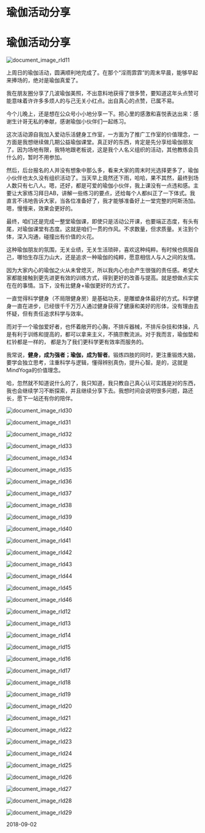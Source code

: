 # 瑜伽活动分享


#  **瑜伽活动分享**

![document_image_rId11](https://oss.sssmoe.com/wp-content/uploads202406082046700.jpeg)

上周日的瑜伽活动，圆满顺利地完成了。在那个“淫雨霏霏”的周末早晨，能够早起来捧场的，绝对是瑜伽真爱了。

我在朋友圈分享了几波瑜伽美照，不出意料地获得了很多赞，要知道这年头点赞可能意味着许许多多烦人的与己无关小红点。出自真心的点赞，已属不易。

今个儿晚上，还是想在公众号小小地分享一下。把心里的感激和喜悦表达出来：感谢生计哥无私的奉献，感谢瑜伽小伙伴们一起练习。

这次活动源自我加入爱动乐活健身工作室，一方面为了推广工作室的价值理念，一方面是我想继续做几期公益瑜伽课堂。真正好的东西，肯定是先分享给瑜伽朋友了。因为场地有限，我特地跟老板说，这是我个人名义组织的活动，其他教练会员什么的，暂时不用参加。

然后，后台报名的人并没有想象中那么多，看来大家的周末时光选择更多了，瑜伽小伙伴也太久没有组织活动了。当天早上竟然还下雨，哈哈，果不其然，最终到场人数只有七八人。嗯，还好，都是可爱的瑜伽小伙伴，我上课没有一点违和感。主要让大家练习拜日AB，讲解一些练习的要点，还给每个人都纠正了一下体式。我直言不讳地告诉大家，当各位准备好了，我才能够准备好上一堂完整的阿斯汤加。嗯，慢慢来，效果会更好的。

最终，咱们还是完成一整堂瑜伽课，即使只是活动公开课，也要端正态度，有头有尾，对瑜伽课堂有态度。这就是咱们一贯的作风。不求数量，但求质量。关注到个体，深入沟通，碰撞出有价值的火花。

这种瑜伽朋友的氛围，无关业绩，无关生活琐碎，喜欢这种纯粹。有时候也佩服自己，哪怕生存压力山大，还是追求一种瑜伽的纯粹，愿意相信人与人之间的友情。

因为大家内心的瑜伽之火从未曾熄灭，所以我内心也会产生很强的责任感。希望大家都能接触到更先进更有效的训练方式，得到更好的改善与提高。就是想做点实实在在的事情。当下，没有比健身+瑜伽更好的方式了。

一直觉得科学健身（不局限健身房）是基础功夫，是雕塑身体最好的方式。科学健身一直在进步，已经很千千万万人通过健身获得了健康和美好的形体，没有理由去怀疑，但有责任追求科学与效率。

而对于一个瑜伽爱好者，也怀着敞开的心胸，不排斥器械，不排斥杂技和体操，凡是有利于训练和提高的，都可以拿来主义，不搞宗教流派。对于我而言，瑜伽垫和杠铃都是一样的， 都是为了我们更科学更有效率而服务的。

我常说，**健身，成为强者；瑜伽，成为智者**。锻炼四肢的同时，更注重锻炼大脑，要学会独立思考，注重科学与逻辑，懂得辨别真伪，提升心智。是的，这就是MindYoga的价值理念。

哈，忽然就不知道说什么的了，我只知道，我只教自己真心认可实践是对的东西，我也会继续学习不断探索，并且继续分享下去。我想时间会说明很多问题，路还长，愿下一站还有你的陪伴。



![document_image_rId30](https://oss.sssmoe.com/wp-content/uploads202406082046701.jpeg)

![document_image_rId31](https://oss.sssmoe.com/wp-content/uploads202406082046702.jpeg)

![document_image_rId32](https://oss.sssmoe.com/wp-content/uploads202406082046703.jpeg)

![document_image_rId33](https://oss.sssmoe.com/wp-content/uploads202406082046704.jpeg)

![document_image_rId34](https://oss.sssmoe.com/wp-content/uploads202406082046705.jpeg)

![document_image_rId35](https://oss.sssmoe.com/wp-content/uploads202406082046706.jpeg)

![document_image_rId36](https://oss.sssmoe.com/wp-content/uploads202406082046707.jpeg)

![document_image_rId37](https://oss.sssmoe.com/wp-content/uploads202406082046708.jpeg)

![document_image_rId38](https://oss.sssmoe.com/wp-content/uploads202406082046709.jpeg)

![document_image_rId39](https://oss.sssmoe.com/wp-content/uploads202406082046710.jpeg)

![document_image_rId40](https://oss.sssmoe.com/wp-content/uploads202406082046711.jpeg)

![document_image_rId41](https://oss.sssmoe.com/wp-content/uploads202406082046712.jpeg)

![document_image_rId42](https://oss.sssmoe.com/wp-content/uploads202406082046713.jpeg)

![document_image_rId43](https://oss.sssmoe.com/wp-content/uploads202406082046714.jpeg)

![document_image_rId44](https://oss.sssmoe.com/wp-content/uploads202406082046715.jpeg)

![document_image_rId45](https://oss.sssmoe.com/wp-content/uploads202406082046716.jpeg)

![document_image_rId46](https://oss.sssmoe.com/wp-content/uploads202406082046720.jpeg)

![document_image_rId12](https://oss.sssmoe.com/wp-content/uploads202406082046721.jpeg)

![document_image_rId13](https://oss.sssmoe.com/wp-content/uploads202406082046722.jpeg)

![document_image_rId14](https://oss.sssmoe.com/wp-content/uploads202406082046723.jpeg)

![document_image_rId15](https://oss.sssmoe.com/wp-content/uploads202406082046724.jpeg)

![document_image_rId16](https://oss.sssmoe.com/wp-content/uploads202406082046725.jpeg)

![document_image_rId17](https://oss.sssmoe.com/wp-content/uploads202406082046726.jpeg)

![document_image_rId18](https://oss.sssmoe.com/wp-content/uploads202406082046727.jpeg)

![document_image_rId19](https://oss.sssmoe.com/wp-content/uploads202406082046728.jpeg)

![document_image_rId20](https://oss.sssmoe.com/wp-content/uploads202406082046729.jpeg)

![document_image_rId21](https://oss.sssmoe.com/wp-content/uploads202406082046730.jpeg)

![document_image_rId22](https://oss.sssmoe.com/wp-content/uploads202406082046731.jpeg)

![document_image_rId23](https://oss.sssmoe.com/wp-content/uploads202406082046732.jpeg)

![document_image_rId24](https://oss.sssmoe.com/wp-content/uploads202406082046733.jpeg)

![document_image_rId25](https://oss.sssmoe.com/wp-content/uploads202406082046734.jpeg)

![document_image_rId26](https://oss.sssmoe.com/wp-content/uploads202406082046735.jpeg)

![document_image_rId27](https://oss.sssmoe.com/wp-content/uploads202406082046736.jpeg)

![document_image_rId28](https://oss.sssmoe.com/wp-content/uploads202406082046737.jpeg)

![document_image_rId29](https://oss.sssmoe.com/wp-content/uploads202406082046738.jpeg)

2018-09-02
